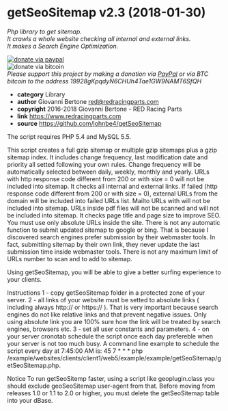 # getSeoSitemap v2.3 (2018-01-30)
*Php library to get sitemap.<br>
It crawls a whole website checking all internal and external links.<br>
It makes a Search Engine Optimization.*<br>

[![donate via paypal](https://img.shields.io/badge/donate-paypal-87ceeb.svg)](https://www.paypal.me/johnbe4)<br>
![donate via bitcoin](https://img.shields.io/badge/donate-bitcoin-orange.svg)<br>
*Please support this project by making a donation via [PayPal](https://www.paypal.me/johnbe4) or via BTC bitcoin to the address 19928gKpqdyN6CHUh4Tae1GW9NAMT6SfQH*<br>

* **category**    Library
* **author**      Giovanni Bertone <red@redracingparts.com>
* **copyright**   2016-2018 Giovanni Bertone - RED Racing Parts
* **link**        https://www.redracingparts.com
* **source**      https://github.com/johnbe4/getSeoSitemap

The script requires PHP 5.4 and MySQL 5.5.

This script creates a full gzip sitemap or multiple gzip sitemaps plus a gzip sitemap index.
It includes change frequency, last modification date and priority all setted following your own rules.
Change frequency will be automatically selected between daily, weekly, monthly and yearly.
URLs with http response code different from 200 or with size = 0 will not be included into sitemap.
It checks all internal and external links.
If failed (http response code different from 200 or with size = 0), external URLs from the domain will be included into failed URLs list.
Mailto URLs with will not be included into sitemap.
URLs inside pdf files will not be scanned and will not be included into sitemap.
It checks page title and page size to improve SEO.
You must use only absolute URLs inside the site.
There is not any automatic function to submit updated sitemap to google or bing.
That is because I discovered search engines prefer submission by their webmaster tools.
In fact, submitting sitemap by their own link, they never update the last submission time inside webmaster tools.
There is not any maximum limit of URLs number to scan and to add to sitemap.

Using getSeoSitemap, you will be able to give a better surfing experience to your clients.

Instructions
1 - copy getSeoSitemap folder in a protected zone of your server.
2 - all links of your website must be setted to absolute links ( including always http:// or https:// ).
    That is very important because search engines do not like relative links and that prevent negative issues.
    Only using absolute link you are 100% sure how the link will be treated by search engines, browsers etc.
3 - set all user constants and parameters.
4 - on your server cronotab schedule the script once each day prefereble when your server is not too much busy.
    A command line example to schedule the script every day at 7:45:00 AM is:
    45 7  *    *    *    php /example/websites/clients/client1/web5/example/example/getSeoSitemap/getSeoSitemap.php.

Notice
To run getSeoSitemp faster, using a script like geoplugin.class you should exclude geoSeoSitemap user-agent from that.
Before moving from releases 1.0 or 1.1 to 2.0 or higher, you must delete the getSeoSitemap table into your dBase.
